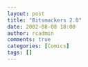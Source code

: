 ```yaml
---
layout: post
title: "Bitsmackers 2.0"
date: 2002-08-08 18:00
author: rcadmin
comments: true
categories: [Comics]
tags: []
---
```

<!--more--><img src="/wp/wp-content/comics/20020808.gif" alt="" />
